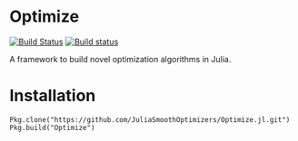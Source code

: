 # Optimize

[![Build Status](https://travis-ci.org/JuliaSmoothOptimizers/Optimize.jl.svg?branch=master)](https://travis-ci.org/JuliaSmoothOptimizers/Optimize.jl)
[![Build status](https://ci.appveyor.com/api/projects/status/hg4vjg3ggbkexp71?svg=true)](https://ci.appveyor.com/project/dpo/optimize-jl)


A framework to build novel optimization algorithms in Julia.

# Installation

```
Pkg.clone("https://github.com/JuliaSmoothOptimizers/Optimize.jl.git")
Pkg.build("Optimize")
```
